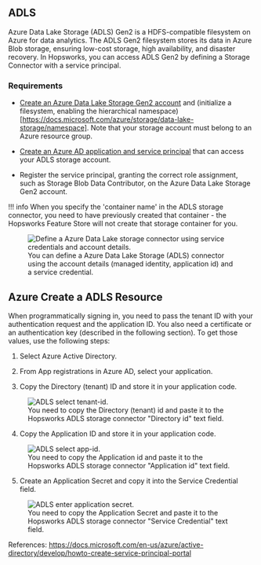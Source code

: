 ## ADLS
Azure Data Lake Storage (ADLS) Gen2 is a HDFS-compatible filesystem on Azure for data analytics. The ADLS Gen2 filesystem stores its data in Azure Blob storage, ensuring low-cost storage, high availability, and disaster recovery. In Hopsworks, you can access ADLS Gen2 by defining a Storage Connector with a service principal.

### Requirements

* [Create an Azure Data Lake Storage Gen2 account](https://docs.microsoft.com/azure/storage/data-lake-storage/quickstart-create-account) and (initialize a filesystem, enabling the hierarchical namespace)[https://docs.microsoft.com/azure/storage/data-lake-storage/namespace]. Note that your storage account must belong to an Azure resource group.

* [Create an Azure AD application and service principal](https://docs.microsoft.com/en-us/azure/active-directory/develop/howto-create-service-principal-portal) that can access your ADLS storage account.
* Register the service principal, granting the correct role assignment, such as Storage Blob Data Contributor, on the Azure Data Lake Storage Gen2 account.

!!! info
    When you specify the 'container name' in the ADLS storage connector, you need to have previously created that container - the Hopsworks Feature Store will not create that storage container for you.


<p align="center">
  <figure>
    <img src="../../../assets/images/storage-connectors/adls.png" alt="Define a Azure Data Lake storage connector using service credentials and account details.">
    <figcaption>You can define a Azure Data Lake Storage (ADLS) connector using the account details (managed identity, application id) and a service credential.</figcaption>
  </figure>
</p>


## Azure Create a ADLS Resource


When programmatically signing in, you need to pass the tenant ID with your authentication request and the application ID. You also need a certificate or an authentication key (described in 
the following section). To get those values, use the following steps:

1. Select Azure Active Directory.

2. From App registrations in Azure AD, select your application.

3. Copy the Directory (tenant) ID and store it in your application code.

<p align="center">
  <figure>
    <img src="../../../assets/images/storage-connectors/adls-copy-tenant-id.png" alt="ADLS select tenant-id.">
    <figcaption>You need to copy the Directory (tenant) id and paste it to the Hopsworks ADLS storage connector  "Directory id" text field.</figcaption>
  </figure>
</p>

4. Copy the Application ID and store it in your application code.
<p align="center">
  <figure>
    <img src="../../../assets/images/storage-connectors/adls-copy-app-id.png" alt="ADLS select app-id.">
    <figcaption>You need to copy the Application id and paste it to the Hopsworks ADLS storage connector "Application id" text field.</figcaption>
  </figure>
</p>


5. Create an Application Secret and copy it into the Service Credential field.

<p align="center">
  <figure>
    <img src="../../../assets/images/storage-connectors/adls-copy-secret.png" alt="ADLS enter application secret.">
    <figcaption>You need to copy the Application Secret and paste it to the Hopsworks ADLS storage connector "Service Credential" text field.</figcaption>
  </figure>
</p>


References: 
  https://docs.microsoft.com/en-us/azure/active-directory/develop/howto-create-service-principal-portal

